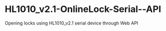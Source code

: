# HL1010_v2.1-OnlineLock-Serial--API
Opening locks using HL1010_v2.1 serial device through Web API 
